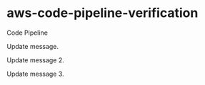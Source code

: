 # aws-code-pipeline-verification

Code Pipeline

Update message.

Update message 2.

Update message 3.
